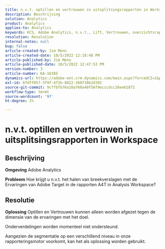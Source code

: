 ```yaml
---
title: n.v.t. optillen en vertrouwen in uitsplitsingsrapporten in Workspace
description: Beschrijving
solution: Analytics
product: Analytics
applies-to: Analytics
keywords: KCS, Adobe Analytics, n.v.t., Lift, Vertrouwen, overzichtsrapporten, Workspace, FAQ
resolution: Resolution
internal-notes: null
bug: false
article-created-by: Jim Menn
article-created-date: 10/5/2022 12:18:48 PM
article-published-by: Jim Menn
article-published-date: 10/5/2022 12:47:53 PM
version-number: 3
article-number: KA-16385
dynamics-url: https://adobe-ent.crm.dynamics.com/main.aspx?forceUCI=1&pagetype=entityrecord&etn=knowledgearticle&id=49ac8ed8-a744-ed11-bba1-000d3a3064b8
exl-id: 6fdff057-3f9f-4f2b-8822-368f38b2d392
source-git-commit: 9cffbfb76a10a760a40f56f9ecccdcc16ee61872
workflow-type: tm+mt
source-wordcount: '97'
ht-degree: 2%

---
```


# n.v.t. optillen en vertrouwen in uitsplitsingsrapporten in Workspace

## Beschrijving


<b>Omgeving</b>
Adobe Analytics

<b>Probleem</b>
Hoe krijgt u n.v.t. het halen van breekverslagen met de Ervaringen van Adobe Target in de rapporten A4T in Analysis Workspace?


## Resolutie


<b>Oplossing</b>
Optillen en Vertrouwen kunnen alleen worden afgezet tegen de dimensie van de ervaringen met het doel.

Onderverdelingen worden momenteel niet ondersteund.

Aangezien de segmentatie op een verschillend niveau in onze rapporteringsmotor voorkomt, kan het als oplossing worden gebruikt.
